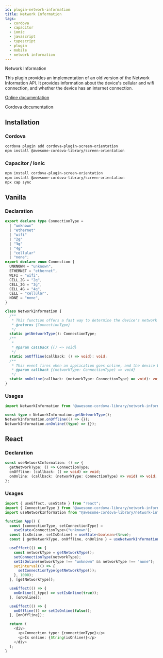 ```yaml
---
id: plugin-network-information
title: Network Information
tags:
  - cordova
  - capacitor
  - ionic
  - javascript
  - typescript
  - plugin
  - mobile
  - network information
---
```


Network Information

This plugin provides an implementation of an old version of the Network Information API. It provides information about the device's cellular and wifi connection, and whether the device has an internet connection.

[Online documentation](https://awesomecordovalibrary.com)

[Cordova documentation](https://cordova.apache.org/docs/en/11.x/reference/cordova-plugin-network-information/index.html)

## Installation

### Cordova

```sh
cordova plugin add cordova-plugin-screen-orientation
npm install @awesome-cordova-library/screen-orientation
```

### Capacitor / Ionic

```bash
npm install cordova-plugin-screen-orientation
npm install @awesome-cordova-library/screen-orientation
npx cap sync
```

## Vanilla

### Declaration

```typescript
export declare type ConnectionType =
  | "unknown"
  | "ethernet"
  | "wifi"
  | "2g"
  | "3g"
  | "4g"
  | "cellular"
  | "none";
export declare enum Connection {
  UNKNOWN = "unknown",
  ETHERNET = "ethernet",
  WIFI = "wifi",
  CELL_2G = "2g",
  CELL_3G = "3g",
  CELL_4G = "4g",
  CELL = "cellular",
  NONE = "none",
}

class NetworkInformation {
  /**
   * This function offers a fast way to determine the device's network connection state, and type of connection.
   * @returns {ConnectionType}
   */
  static getNetworkType(): ConnectionType;
  /**
   *
   * @param callback {() => void}
   */
  static onOffline(callback: () => void): void;
  /**
   * This event fires when an application goes online, and the device becomes connected to the Internet.
   * @param callback {(networkType: ConnectionType) => void}
   */
  static onOnline(callback: (networkType: ConnectionType) => void): void;
}
```

### Usages

```typescript
import NetworkInformation from "@awesome-cordova-library/network-information";

const type = NetworkInformation.getNetworkType();
NetworkInformation.onOffline(() => {});
NetworkInformation.onOnline((type) => {});
```

## React

### Declaration

```typescript
const useNetworkInformation: () => {
  getNetworkType: () => ConnectionType;
  onOffline: (callback: () => void) => void;
  onOnline: (callback: (networkType: ConnectionType) => void) => void;
};
```

### Usages

```typescript
import { useEffect, useState } from "react";
import { ConnectionType } from "@awesome-cordova-library/network-information/";
import useNetworkInformation from "@awesome-cordova-library/network-information/lib/react";

function App() {
  const [connectionType, setConnectionType] =
    useState<ConnectionType>("unknown");
  const [isOnline, setIsOnline] = useState<boolean>(true);
  const { getNetworkType, onOffline, onOnline } = useNetworkInformation();

  useEffect(() => {
    const networkType = getNetworkType();
    setConnectionType(networkType);
    setIsOnline(networkType !== "unknown" && networkType !== "none");
    setInterval(() => {
      setConnectionType(getNetworkType());
    }, 1000);
  }, [getNetworkType]);

  useEffect(() => {
    onOnline((_type) => setIsOnline(true));
  }, [onOnline]);

  useEffect(() => {
    onOffline(() => setIsOnline(false));
  }, [onOffline]);

  return (
    <div>
      <p>Connection type: {connectionType}</p>
      <p>Is online: {String(isOnline)}</p>
    </div>
  );
}
```
